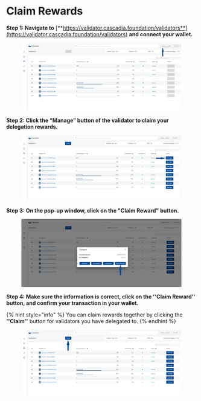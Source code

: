 # Claim Rewards

**Step 1: Navigate to** [**https://validator.cascadia.foundation/validators**](https://validator.cascadia.foundation/validators) **and connect your wallet.**

<figure><img src="../.gitbook/assets/Redelegate2 (1) (1) (1) (2).png" alt=""><figcaption></figcaption></figure>



**Step 2: Click the “Manage” button of the validator to claim your delegation rewards.**

<figure><img src="../.gitbook/assets/Redelegate3 (1) (1) (1) (2).png" alt=""><figcaption></figcaption></figure>



**Step 3: On the pop-up window, click on the "Claim Reward" button.**

<figure><img src="../.gitbook/assets/ClaimReward1 (1).png" alt=""><figcaption></figcaption></figure>



**Step 4: Make sure the information is correct, click on the ''Claim Reward'' button, and confirm your transaction in your wallet.**

{% hint style="info" %}
You can claim rewards together by clicking the **''Claim''** button for validators you have delegated to.
{% endhint %}

<figure><img src="../.gitbook/assets/Claimewards2.png" alt=""><figcaption></figcaption></figure>
